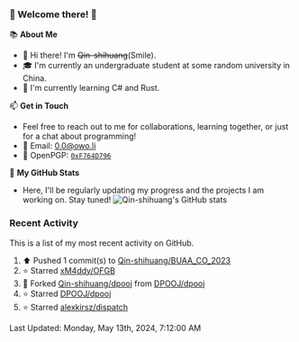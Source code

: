 ### 🌟 Welcome there! 🌟

📚 **About Me**
- 👋 Hi there! I'm ~~Qin-shihuang~~(Smile).
- 🎓 I'm currently an undergraduate student at some random university in China.
- 🌱 I'm currently learning C# and Rust.

📫 **Get in Touch**
- Feel free to reach out to me for collaborations, learning together, or just for a chat about programming!
- 📩 Email: 0.0@owo.li
- 🔑 OpenPGP: [`0xF764D796`](https://keys.openpgp.org/vks/v1/by-fingerprint/99D5AF94A1585E16E14895EFBF6C0BF4F764D796)


📝 **My GitHub Stats**
- Here, I'll be regularly updating my progress and the projects I am working on. Stay tuned!
![Qin-shihuang's GitHub stats](https://github-readme-stats.vercel.app/api?username=Qin-shihuang&show_icons=true)

### Recent Activity

This is a list of my most recent activity on GitHub.

<!--RECENT_ACTIVITY:start-->
1. ⬆️ Pushed 1 commit(s) to [Qin-shihuang/BUAA_CO_2023](https://github.com/Qin-shihuang/BUAA_CO_2023)<br>
2. ⭐ Starred [xM4ddy/OFGB](https://github.com/xM4ddy/OFGB)<br>
3. 🔱 Forked [Qin-shihuang/dpooj](https://github.com/Qin-shihuang/dpooj) from [DPOOJ/dpooj](https://github.com/DPOOJ/dpooj)<br>
4. ⭐ Starred [DPOOJ/dpooj](https://github.com/DPOOJ/dpooj)<br>
5. ⭐ Starred [alexkirsz/dispatch](https://github.com/alexkirsz/dispatch)<br>
<!--RECENT_ACTIVITY:end-->

<!--RECENT_ACTIVITY:last_update-->
Last Updated: Monday, May 13th, 2024, 7:12:00 AM
<!--RECENT_ACTIVITY:last_update_end-->
